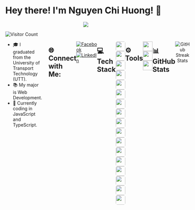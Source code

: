 # Hey there! I'm Nguyen Chi Huong! 👋 

<p align="center">
  <a href="https://github.com/DenverCoder1/readme-typing-svg">
    <img src="https://readme-typing-svg.herokuapp.com?lines=Web+Developer;Always%20learning%20new%20things&center=true&width=380&height=45">
  </a>
</p>

<img src="https://profile-counter.glitch.me/chihuong28502/count.svg" alt="Visitor Count" style="display: block; margin-left: auto; margin-right: auto;">

<div style="display: flex; justify-content: space-between; align-items: flex-start;">
  <!-- Left Column -->
  <div style="flex: 1; padding-right: 20px;">
    <ul>
      <li>🎓 I graduated from the University of Transport Technology (UTT).</li>
      <li>📚 My major is Web Development.</li>
      <li>🔭 Currently coding in JavaScript and TypeScript.</li>
    </ul>
  </div>

## 🌐 Connect with Me:
[![Facebook](https://img.shields.io/badge/Facebook-%231877F2.svg?logo=Facebook&logoColor=white)](https://facebook.com/futurefolde)
[![LinkedIn](https://img.shields.io/badge/LinkedIn-%230077B5.svg?logo=linkedin&logoColor=white)](https://linkedin.com/in/nguyen-chi-huong-787a2427b)

---

## 💻 Tech Stack
<p align="left">
  <img src="https://img.shields.io/badge/javascript-%23323330.svg?style=for-the-badge&logo=javascript&logoColor=%23F7DF1E" height="30" style="border-radius: 5px;"/>
  <img src="https://img.shields.io/badge/typescript-%23007ACC.svg?style=for-the-badge&logo=typescript&logoColor=white" height="30" style="border-radius: 5px;"/>
  <img src="https://img.shields.io/badge/next.js-%23000000.svg?style=for-the-badge&logo=next.js&logoColor=white" height="30" style="border-radius: 5px;"/>
  <img src="https://img.shields.io/badge/nestjs-%23E0234E.svg?style=for-the-badge&logo=nestjs&logoColor=white" height="30" style="border-radius: 5px;"/>
  <img src="https://img.shields.io/badge/react-%2320232a.svg?style=for-the-badge&logo=react&logoColor=%2361DAFB" height="30" style="border-radius: 5px;"/>
  <img src="https://img.shields.io/badge/node.js-6DA55F?style=for-the-badge&logo=node.js&logoColor=white" height="30" style="border-radius: 5px;"/>
  <img src="https://img.shields.io/badge/MongoDB-%2347A248.svg?style=for-the-badge&logo=mongodb&logoColor=white" height="30" style="border-radius: 5px;"/>
  <img src="https://img.shields.io/badge/AntDesign-%230170FE.svg?style=for-the-badge&logo=ant-design&logoColor=white" height="30" style="border-radius: 5px;"/>
  <img src="https://img.shields.io/badge/TailwindCSS-%3338B2AC.svg?style=for-the-badge&logo=tailwind-css&logoColor=white" height="30" style="border-radius: 5px;"/>
  <img src="https://img.shields.io/badge/Vercel-%23000000.svg?style=for-the-badge&logo=vercel&logoColor=white" height="30" style="border-radius: 5px;"/>
  <img src="https://img.shields.io/badge/Bootstrap-%237B83B1.svg?style=for-the-badge&logo=bootstrap&logoColor=white" height="30" style="border-radius: 5px;"/>
  <img src="https://img.shields.io/badge/Express.js-%23404D59.svg?style=for-the-badge&logo=express&logoColor=white" height="30" style="border-radius: 5px;"/>
  <img src="https://img.shields.io/badge/JWT-%232E7BB4.svg?style=for-the-badge&logo=json-web-tokens&logoColor=white" height="30" style="border-radius: 5px;"/>
  <img src="https://img.shields.io/badge/MUI-%230081CB.svg?style=for-the-badge&logo=mui&logoColor=white" height="30" style="border-radius: 5px;"/>
  <img src="https://img.shields.io/badge/NPM-%23000000.svg?style=for-the-badge&logo=npm&logoColor=white" height="30" style="border-radius: 5px;"/>
  <img src="https://img.shields.io/badge/Socket.io-%23000000.svg?style=for-the-badge&logo=socket.io&logoColor=white" height="30" style="border-radius: 5px;"/>
  <img src="https://img.shields.io/badge/MicrosoftSQLServer-%23479BC0.svg?style=for-the-badge&logo=microsoftsqlserver&logoColor=white" height="30" style="border-radius: 5px;"/>
</p>

## ⚙️ Tools
<p align="left">
  <img src="https://img.shields.io/badge/-Git-%23F05032?style=flat-square&logo=git&logoColor=%23ffffff" height="30"/>
  <img src="https://img.shields.io/badge/-GitHub-181717?style=flat-square&logo=github" height="30"/>
  <img src="https://img.shields.io/badge/-VS%20Code-007ACC?style=flat-square&logo=visual-studio-code&logoColor=ffffff" height="30"/>
</p>


---

## 📊 GitHub Stats
<p align="center">
  <img src="https://github-readme-streak-stats.herokuapp.com/?user=chihuong28502&theme=radical&hide_border=false" alt="GitHub Streak Stats">
</p>
